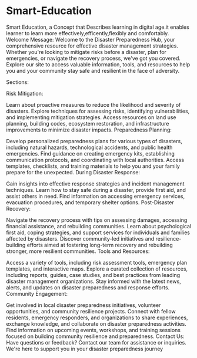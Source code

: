 # Smart-Education
Smart Education, a Concept that Describes learning in digital age.it enables learner to learn more effectively,efficently,flexibly and comfortably.
Welcome Message:
Welcome to the Disaster Preparedness Hub, your comprehensive resource for effective disaster management strategies. Whether you're looking to mitigate risks before a disaster, plan for emergencies, or navigate the recovery process, we've got you covered. Explore our site to access valuable information, tools, and resources to help you and your community stay safe and resilient in the face of adversity.

Sections:

Risk Mitigation:

Learn about proactive measures to reduce the likelihood and severity of disasters.
Explore techniques for assessing risks, identifying vulnerabilities, and implementing mitigation strategies.
Access resources on land use planning, building codes, ecosystem restoration, and infrastructure improvements to minimize disaster impacts.
Preparedness Planning:

Develop personalized preparedness plans for various types of disasters, including natural hazards, technological accidents, and public health emergencies.
Find guidance on creating emergency kits, establishing communication protocols, and coordinating with local authorities.
Access templates, checklists, and training materials to help you and your family prepare for the unexpected.
During Disaster Response:

Gain insights into effective response strategies and incident management techniques.
Learn how to stay safe during a disaster, provide first aid, and assist others in need.
Find information on accessing emergency services, evacuation procedures, and temporary shelter options.
Post-Disaster Recovery:

Navigate the recovery process with tips on assessing damages, accessing financial assistance, and rebuilding communities.
Learn about psychological first aid, coping strategies, and support services for individuals and families affected by disasters.
Discover community-led initiatives and resilience-building efforts aimed at fostering long-term recovery and rebuilding stronger, more resilient communities.
Tools and Resources:

Access a variety of tools, including risk assessment tools, emergency plan templates, and interactive maps.
Explore a curated collection of resources, including reports, guides, case studies, and best practices from leading disaster management organizations.
Stay informed with the latest news, alerts, and updates on disaster preparedness and response efforts.
Community Engagement:

Get involved in local disaster preparedness initiatives, volunteer opportunities, and community resilience projects.
Connect with fellow residents, emergency responders, and organizations to share experiences, exchange knowledge, and collaborate on disaster preparedness activities.
Find information on upcoming events, workshops, and training sessions focused on building community resilience and preparedness.
Contact Us:
Have questions or feedback? Contact our team for assistance or inquiries. We're here to support you in your disaster preparedness journey
